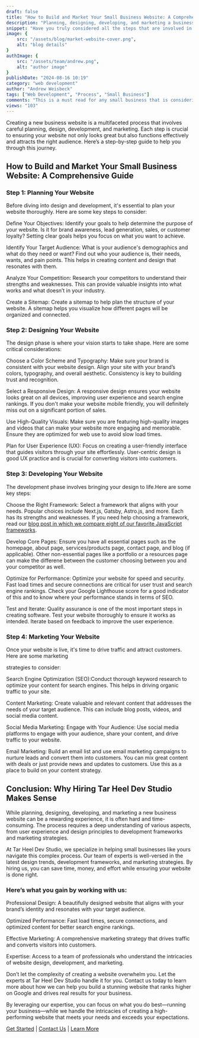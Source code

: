 ```yaml
---
draft: false
title: "How to Build and Market Your Small Business Website: A Comprehensive Guide"
description: "Planning, designing, developing, and marketing a business website is no small feat - learn the process by reading this post."
snippet: "Have you truly considered all the steps that are involved in planning, designing, developing, and then marketing your own small business website? There is much more than you might expect. Read our comprehensive guide to learn how you can do this yourself or leave it to the experts to save you time, effort, and money."
image: {
    src: "/assets/blog/market-website-cover.png",
    alt: "blog details"
}
authImage: {
    src: "/assets/team/andrew.png",
    alt: "author image"
}
publishDate: "2024-08-16 10:19"
category: "web development"
author: "Andrew Weisbeck"
tags: ["Web Development", "Process", "Small Business"]
comments: "This is a must read for any small business that is considering building and marketing their own website!"
views: "103"
---
```


<p class="p-4">Creating a new business website is a multifaceted process that involves careful planning, design, development, and marketing. Each step is crucial to ensuring your website not only looks great but also functions effectively and attracts the right audience. Here’s a step-by-step guide to help you through this journey.</p>

<h2 class="mt-6 mb-6  text-3xl font-bold dark:text-sky-200 text-sky-700">How to Build and Market Your Small Business Website: A Comprehensive Guide</h2>

<h3 class="text-2xl font-semibold text-sky-300">Step 1: Planning Your Website</h3>

<p class="p-4">Before diving into design and development, it's essential to plan your website thoroughly. Here are some key steps to consider:</p>

<p class="p-4"><span class="font-bold">Define Your Objectives:</span> Identify your goals to help determine the purpose of your website. Is it for brand awareness, lead generation, sales, or customer loyalty? Setting clear goals helps you focus on what you want to achieve.</p>


<p class="p-4"><span class="font-bold">Identify Your Target Audience:</span> What is your audience's demographics and what do they need or want? Find out who your audience is, their needs, wants, and pain points. This helps in creating content and design that resonates with them.</p>


<p class="p-4"><span class="font-bold">Analyze Your Competition:</span> Research your competitors to understand their strengths and weaknesses. This can provide valuable insights into what works and what doesn’t in your industry.</p>


<p class="p-4"><span class="font-bold">Create a Sitemap:</span> Create a sitemap to help plan the structure of your website. A sitemap helps you visualize how different pages will be organized and connected.</p>

<h3 class="text-2xl font-semibold text-sky-300">Step 2: Designing Your Website</h3>

<p class="p-4">The design phase is where your vision starts to take shape. Here are some critical considerations:</p>

<p class="p-4"><span class="font-bold">Choose a Color Scheme and Typography:</span> Make sure your brand is consistent with your website design. Align your site with your brand’s colors, typography, and overall aesthetic. Consistency is key to building trust and recognition.</p>



<p class="p-4"><span class="font-bold">Select a Responsive Design:</span> A responsive design ensures your website looks great on all devices, improving user experience and search engine rankings. If you don't make your website mobile friendly, you will definitely miss out on a significant portion of sales.</p>



<p class="p-4"><span class="font-bold">Use High-Quality Visuals:</span> Make sure you are featuring high-quality images and videos that can make your website more engaging and memorable. Ensure they are optimized for web use to avoid slow load times.</p>



<p class="p-4"><span class="font-bold">Plan for User Experience (UX):</span> Focus on creating a user-friendly interface that guides visitors through your site effortlessly. User-centric design is good UX practice and is crucial for converting visitors into customers.</p>

<h3 class="text-2xl font-semibold text-sky-300">Step 3: Developing Your Website</h3>

<p class="p-4">The development phase involves bringing your design to life.Here are some key steps:</p>

<p class="p-4"><span class="font-bold">Choose the Right Framework:</span> Select a framework that aligns with your needs. Popular choices include Next.js, Gatsby, Astro.js, and more. Each has its strengths and weaknesses. If you need help choosing a framework, read our <a href="/blog/comparing-eight-of-the-best-full-stack-javascript-frameworks.md" class="font-bold text-emerald-300 hover:text-emerald-100 hover:underline">blog post in which we compare eight of our favorite JavaScript frameworks</a>.</p>


<p class="p-4"><span class="font-bold">Develop Core Pages:</span> Ensure you have all essential pages such as the homepage, about page, services/products page, contact page, and blog (if applicable). Other non-essential pages like a portfolio or a resources page can make the differene between the customer choosing between you and your competitor as well.</p>



<p class="p-4"><span class="font-bold">Optimize for Performance:</span> Optimize your website for speed and security. Fast load times and secure connections are critical for user trust and search engine rankings. Check your Google Lighthouse score for a good indicator of this and to know where your performance stands in terms of SEO.</p>



<p class="p-4"><span class="font-bold">Test and Iterate:</span> Quality assurance is one of the most important steps in creating software. Test your website thoroughly to ensure it works as intended. Iterate based on feedback to improve the user experience.</p>

<h3 class="text-2xl font-semibold text-sky-300">Step 4: Marketing Your Website</h3>

<p class="p-4">Once your website is live, it's time to drive traffic and attract customers. Here are some marketing </p>strategies to consider:

<p class="p-4"><span class="font-bold">Search Engine Optimization (SEO):</span>Conduct thorough keyword research to optimize your content for search engines. This helps in driving organic traffic to your site.</p>

<p class="p-4"><span class="font-bold">Content Marketing:</span> Create valuable and relevant content that addresses the needs of your target audience. This can include blog posts, videos, and social media content.</p>

<p class="p-4"><span class="font-bold">Social Media Marketing:</span> Engage with Your Audience: Use social media platforms to engage with your audience, share your content, and drive traffic to your website.</p>

<p class="p-4"><span class="font-bold">Email Marketing:</span> Build an email list and use email marketing campaigns to nurture leads and convert them into customers. You can mix great content with deals or just provide news and updates to customers. Use this as a place to build on your content strategy.</p>

<h2 class="mt-6 mb-6  text-3xl font-bold dark:text-sky-200 text-sky-700">Conclusion: Why Hiring Tar Heel Dev Studio Makes Sense</h2>

<p class="p-4">While planning, designing, developing, and marketing a new business website can be a rewarding experience, it is often hard and time-consuming. The process requires a deep understanding of various aspects, from user experience and design principles to development frameworks and marketing strategies.</p>

<p class="p-4">At Tar Heel Dev Studio, we specialize in helping small businesses like yours navigate this complex process. Our team of experts is well-versed in the latest design trends, development frameworks, and marketing strategies. By hiring us, you can save time, money, and effort while ensuring your website is done right.</p>

<h3 class="text-2xl font-semibold text-sky-300">Here’s what you gain by working with us:</h3>
<p class="p-4"><span class="font-bold">Professional Design:</span> A beautifully designed website that aligns with your brand’s identity and resonates with your target audience.</p>

<p class="p-4"><span class="font-bold">Optimized Performance:</span> Fast load times, secure connections, and optimized content for better search engine rankings.</p>

<p class="p-4"><span class="font-bold">Effective Marketing:</span> A comprehensive marketing strategy that drives traffic and converts visitors into customers.</p>

<p class="p-4"><span class="font-bold">Expertise:</span> Access to a team of professionals who understand the intricacies of website design, development, and marketing.</p>

<p class="p-4">Don’t let the complexity of creating a website overwhelm you. Let the experts at Tar Heel Dev Studio handle it for you. Contact us today to learn more about how we can help you build a stunning website that ranks higher on Google and drives real results for your business.</p>

<p class="p-4">By leveraging our expertise, you can focus on what you do best—running your business—while we handle the intricacies of creating a high-performing website that meets your needs and exceeds your expectations.</p>
<div class="my-10 text-center">
    <span><a href="/" class="text-2xl text-sky-400 hover:text-white font-bold hover:underline">Get Started</a> | <a href="/contact" class="text-2xl text-sky-400 hover:text-white font-bold hover:underline">Contact Us</a> | <a href="/about" class="text-2xl text-sky-400 hover:text-white font-bold hover:underline">Learn More</a></span>
</div>
